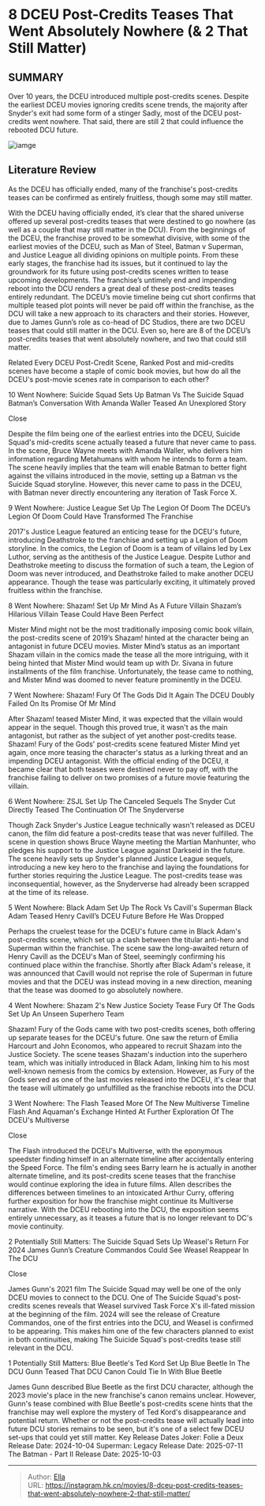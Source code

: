 # 8 DCEU Post-Credits Teases That Went Absolutely Nowhere (&amp; 2 That Still Matter)


## SUMMARY 


 Over 10 years, the DCEU introduced multiple post-credits scenes. 
 Despite the earliest DCEU movies ignoring credits scene trends, the majority after Snyder&#39;s exit had some form of a stinger 
 Sadly, most of the DCEU post-credits went nowhere. That said, there are still 2 that could influence the rebooted DCU future. 

![iamge](https://static1.srcdn.com/wordpress/wp-content/uploads/2023/12/dceu-post-credits-scenes-with-deathstroke-superman-and-bruce-wayne.jpg)

## Literature Review
As the DCEU has officially ended, many of the franchise&#39;s post-credits teases can be confirmed as entirely fruitless, though some may still matter.




With the DCEU having officially ended, it’s clear that the shared universe offered up several post-credits teases that were destined to go nowhere (as well as a couple that may still matter in the DCU). From the beginnings of the DCEU, the franchise proved to be somewhat divisive, with some of the earliest movies of the DCEU, such as Man of Steel, Batman v Superman, and Justice League all dividing opinions on multiple points. From these early stages, the franchise had its issues, but it continued to lay the groundwork for its future using post-credits scenes written to tease upcoming developments.
The franchise’s untimely end and impending reboot into the DCU renders a great deal of these post-credits teases entirely redundant. The DCEU’s movie timeline being cut short confirms that multiple teased plot points will never be paid off within the franchise, as the DCU will take a new approach to its characters and their stories. However, due to James Gunn’s role as co-head of DC Studios, there are two DCEU teases that could still matter in the DCU. Even so, here are 8 of the DCEU’s post-credits teases that went absolutely nowhere, and two that could still matter.
            
Related
 Every DCEU Post-Credit Scene, Ranked 
Post and mid-credits scenes have become a staple of comic book movies, but how do all the DCEU&#39;s post-movie scenes rate in comparison to each other?













 








 10  Went Nowhere: Suicide Squad Sets Up Batman Vs The Suicide Squad 
Batman’s Conversation With Amanda Waller Teased An Unexplored Story


Close







Despite the film being one of the earliest entries into the DCEU, Suicide Squad&#39;s mid-credits scene actually teased a future that never came to pass. In the scene, Bruce Wayne meets with Amanda Waller, who delivers him information regarding Metahumans with whom he intends to form a team. The scene heavily implies that the team will enable Batman to better fight against the villains introduced in the movie, setting up a Batman vs the Suicide Squad storyline. However, this never came to pass in the DCEU, with Batman never directly encountering any iteration of Task Force X.





 9  Went Nowhere: Justice League Set Up The Legion Of Doom 
The DCEU’s Legion Of Doom Could Have Transformed The Franchise
        

2017&#39;s Justice League featured an enticing tease for the DCEU&#39;s future, introducing Deathstroke to the franchise and setting up a Legion of Doom storyline. In the comics, the Legion of Doom is a team of villains led by Lex Luthor, serving as the antithesis of the Justice League. Despite Luthor and Deathstroke meeting to discuss the formation of such a team, the Legion of Doom was never introduced, and Deathstroke failed to make another DCEU appearance. Though the tease was particularly exciting, it ultimately proved fruitless within the franchise.





 8  Went Nowhere: Shazam! Set Up Mr Mind As A Future Villain 
Shazam’s Hilarious Villain Tease Could Have Been Perfect
        

Mister Mind might not be the most traditionally imposing comic book villain, the post-credits scene of 2019’s Shazam! hinted at the character being an antagonist in future DCEU movies. Mister Mind’s status as an important Shazam villain in the comics made the tease all the more intriguing, with it being hinted that Mister Mind would team up with Dr. Sivana in future installments of the film franchise. Unfortunately, the tease came to nothing, and Mister Mind was doomed to never feature prominently in the DCEU.





 7  Went Nowhere: Shazam! Fury Of The Gods Did It Again 
The DCEU Doubly Failed On Its Promise Of Mr Mind
        

After Shazam! teased Mister Mind, it was expected that the villain would appear in the sequel. Though this proved true, it wasn&#39;t as the main antagonist, but rather as the subject of yet another post-credits tease. Shazam! Fury of the Gods&#39; post-credits scene featured Mister Mind yet again, once more teasing the character&#39;s status as a lurking threat and an impending DCEU antagonist. With the official ending of the DCEU, it became clear that both teases were destined never to pay off, with the franchise failing to deliver on two promises of a future movie featuring the villain.





 6  Went Nowhere: ZSJL Set Up The Canceled Sequels 
The Snyder Cut Directly Teased The Continuation Of The Snyderverse
        

Though Zack Snyder&#39;s Justice League technically wasn&#39;t released as DCEU canon, the film did feature a post-credits tease that was never fulfilled. The scene in question shows Bruce Wayne meeting the Martian Manhunter, who pledges his support to the Justice League against Darkseid in the future. The scene heavily sets up Snyder&#39;s planned Justice League sequels, introducing a new key hero to the franchise and laying the foundations for further stories requiring the Justice League. The post-credits tease was inconsequential, however, as the Snyderverse had already been scrapped at the time of its release.





 5  Went Nowhere: Black Adam Set Up The Rock Vs Cavill&#39;s Superman 
Black Adam Teased Henry Cavill’s DCEU Future Before He Was Dropped
        

Perhaps the cruelest tease for the DCEU&#39;s future came in Black Adam&#39;s post-credits scene, which set up a clash between the titular anti-hero and Superman within the franchise. The scene saw the long-awaited return of Henry Cavill as the DCEU&#39;s Man of Steel, seemingly confirming his continued place within the franchise. Shortly after Black Adam&#39;s release, it was announced that Cavill would not reprise the role of Superman in future movies and that the DCEU was instead moving in a new direction, meaning that the tease was doomed to go absolutely nowhere.





 4  Went Nowhere: Shazam 2&#39;s New Justice Society Tease 
Fury Of The Gods Set Up An Unseen Superhero Team
        

Shazam! Fury of the Gods came with two post-credits scenes, both offering up separate teases for the DCEU&#39;s future. One saw the return of Emilia Harcourt and John Economos, who appeared to recruit Shazam into the Justice Society. The scene teases Shazam&#39;s induction into the superhero team, which was initially introduced in Black Adam, linking him to his most well-known nemesis from the comics by extension. However, as Fury of the Gods served as one of the last movies released into the DCEU, it&#39;s clear that the tease will ultimately go unfulfilled as the franchise reboots into the DCU.





 3  Went Nowhere: The Flash Teased More Of The New Multiverse Timeline 
Flash And Aquaman&#39;s Exchange Hinted At Further Exploration Of The DCEU&#39;s Multiverse


Close







The Flash introduced the DCEU&#39;s Multiverse, with the eponymous speedster finding himself in an alternate timeline after accidentally entering the Speed Force. The film&#39;s ending sees Barry learn he is actually in another alternate timeline, and its post-credits scene teases that the franchise would continue exploring the idea in future films. Allen describes the differences between timelines to an intoxicated Arthur Curry, offering further exposition for how the franchise might continue its Multiverse narrative. With the DCEU rebooting into the DCU, the exposition seems entirely unnecessary, as it teases a future that is no longer relevant to DC&#39;s movie continuity.





 2  Potentially Still Matters: The Suicide Squad Sets Up Weasel&#39;s Return For 2024 
James Gunn’s Creature Commandos Could See Weasel Reappear In The DCU


Close







James Gunn&#39;s 2021 film The Suicide Squad may well be one of the only DCEU movies to connect to the DCU. One of The Suicide Squad&#39;s post-credits scenes reveals that Weasel survived Task Force X&#39;s ill-fated mission at the beginning of the film. 2024 will see the release of Creature Commandos, one of the first entries into the DCU, and Weasel is confirmed to be appearing. This makes him one of the few characters planned to exist in both continuities, making The Suicide Squad&#39;s post-credits tease still relevant in the DCU.





 1  Potentially Still Matters: Blue Beetle&#39;s Ted Kord Set Up Blue Beetle In The DCU 
Gunn Teased That DCU Canon Could Tie In With Blue Beetle
        

James Gunn described Blue Beetle as the first DCU character, although the 2023 movie&#39;s place in the new franchise&#39;s canon remains unclear. However, Gunn&#39;s tease combined with Blue Beetle&#39;s post-credits scene hints that the franchise may well explore the mystery of Ted Kord&#39;s disappearance and potential return. Whether or not the post-credits tease will actually lead into future DCU stories remains to be seen, but it&#39;s one of a select few DCEU set-ups that could yet still matter.
   Key Release Dates             Joker: Folie a Deux Release Date: 2024-10-04                  Superman: Legacy Release Date: 2025-07-11                  The Batman - Part II Release Date: 2025-10-03      

---

> Author: [Ella](https://instagram.hk.cn/)  
> URL: https://instagram.hk.cn/movies/8-dceu-post-credits-teases-that-went-absolutely-nowhere-2-that-still-matter/  


